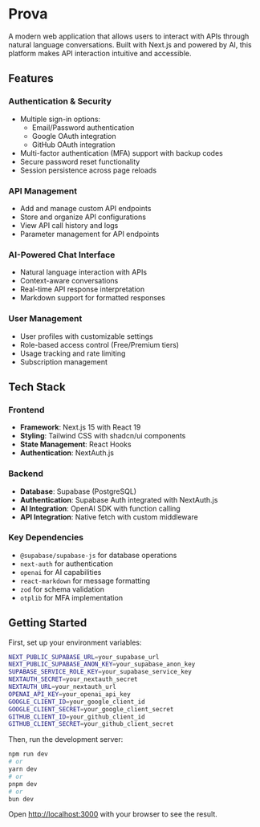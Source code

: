 # Prova

A modern web application that allows users to interact with APIs through natural language conversations. Built with Next.js and powered by AI, this platform makes API interaction intuitive and accessible.

## Features

### Authentication & Security
- Multiple sign-in options:
  - Email/Password authentication
  - Google OAuth integration
  - GitHub OAuth integration
- Multi-factor authentication (MFA) support with backup codes
- Secure password reset functionality
- Session persistence across page reloads

### API Management
- Add and manage custom API endpoints
- Store and organize API configurations
- View API call history and logs
- Parameter management for API endpoints

### AI-Powered Chat Interface
- Natural language interaction with APIs
- Context-aware conversations
- Real-time API response interpretation
- Markdown support for formatted responses

### User Management
- User profiles with customizable settings
- Role-based access control (Free/Premium tiers)
- Usage tracking and rate limiting
- Subscription management

## Tech Stack

### Frontend
- **Framework**: Next.js 15 with React 19
- **Styling**: Tailwind CSS with shadcn/ui components
- **State Management**: React Hooks
- **Authentication**: NextAuth.js

### Backend
- **Database**: Supabase (PostgreSQL)
- **Authentication**: Supabase Auth integrated with NextAuth.js
- **AI Integration**: OpenAI SDK with function calling
- **API Integration**: Native fetch with custom middleware

### Key Dependencies
- `@supabase/supabase-js` for database operations
- `next-auth` for authentication
- `openai` for AI capabilities
- `react-markdown` for message formatting
- `zod` for schema validation
- `otplib` for MFA implementation

## Getting Started

First, set up your environment variables:

```bash
NEXT_PUBLIC_SUPABASE_URL=your_supabase_url
NEXT_PUBLIC_SUPABASE_ANON_KEY=your_supabase_anon_key
SUPABASE_SERVICE_ROLE_KEY=your_supabase_service_key
NEXTAUTH_SECRET=your_nextauth_secret
NEXTAUTH_URL=your_nextauth_url
OPENAI_API_KEY=your_openai_api_key
GOOGLE_CLIENT_ID=your_google_client_id
GOOGLE_CLIENT_SECRET=your_google_client_secret
GITHUB_CLIENT_ID=your_github_client_id
GITHUB_CLIENT_SECRET=your_github_client_secret
```

Then, run the development server:

```bash
npm run dev
# or
yarn dev
# or
pnpm dev
# or
bun dev
```

Open [http://localhost:3000](http://localhost:3000) with your browser to see the result.